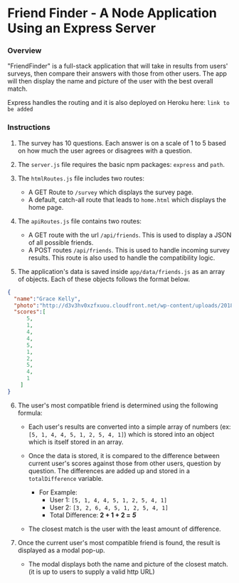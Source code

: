 # Friend Finder - A Node Application Using an Express Server

### Overview

"FriendFinder" is a full-stack application that will take in results from users' surveys, then compare their answers with those from other users. The app will then display the name and picture of the user with the best overall match.

Express handles the routing and it is also deployed on Heroku here: `link to be added`


### Instructions

1. The survey has 10 questions. Each answer is on a scale of 1 to 5 based on how much the user agrees or disagrees with a question.

2. The `server.js` file requires the basic npm packages: `express` and `path`.

3. The `htmlRoutes.js` file includes two routes:

   * A GET Route to `/survey` which displays the survey page.
   * A default, catch-all route that leads to `home.html` which displays the home page.

4. The `apiRoutes.js` file contains two routes:

   * A GET route with the url `/api/friends`. This is used to display a JSON of all possible friends.
   * A POST routes `/api/friends`. This is used to handle incoming survey results. This route is also used to handle the compatibility logic.

5. The application's data is saved inside `app/data/friends.js` as an array of objects. Each of these objects follows the format below.

```json
{
  "name":"Grace Kelly",
  "photo":"http://d3v3hv0xzfxuou.cloudfront.net/wp-content/uploads/2018/07/19130031/grace-kelly-princesa-com-joias-1-953x715.jpg",
  "scores":[
      5,
      1,
      4,
      4,
      5,
      1,
      2,
      5,
      4,
      1
    ]
}
```

6. The user's most compatible friend is determined using the following formula:

   * Each user's results are converted into a simple array of numbers (ex: `[5, 1, 4, 4, 5, 1, 2, 5, 4, 1]`) which is stored into an object which is itself stored in an array.
   * Once the data is stored, it is compared to the difference between current user's scores against those from other users, question by question. The differences are added up and stored in a `totalDifference` variable.
     * For Example:
       * User 1: `[5, 1, 4, 4, 5, 1, 2, 5, 4, 1]`
       * User 2: `[3, 2, 6, 4, 5, 1, 2, 5, 4, 1]`
       * Total Difference: **2 + 1 + 2 =** **_5_**

   * The closest match is the user with the least amount of difference.

7. Once the current user's most compatible friend is found, the result is displayed as a modal pop-up.
   * The modal displays both the name and picture of the closest match. (it is up to users to supply a valid http URL)

